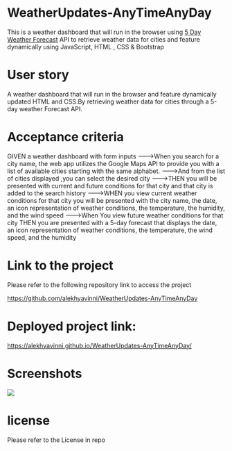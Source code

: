 # WeatherUpdates-AnyTimeAnyDay
This is  a weather dashboard that will run in the browser using [5 Day Weather Forecast](https://openweathermap.org/forecast5) API to retrieve weather data for cities and feature dynamically using JavaScript, HTML , CSS & Bootstrap

# User story
 A weather dashboard that will run in the browser and feature dynamically updated HTML and CSS.By retrieving  weather data for cities through a 5-day weather Forecast API.

 # Acceptance criteria
GIVEN a weather dashboard with form inputs
--->When you search for a city name, the web app utilizes the Google Maps API to provide you with a list of available cities starting with the same alphabet.
--->And from the list of cities displayed ,you can select the desired city
--->THEN you will be presented with current and future conditions for that city and that city is added to the search history
--->WHEN you  view current weather conditions for that city
you will be presented with the city name, the date, an icon representation of weather conditions, the temperature, the humidity, and the wind speed
--->When You view future weather conditions for that city
THEN you are presented with a 5-day forecast that displays the date, an icon representation of weather conditions, the temperature, the wind speed, and the humidity


 # Link to the project 
Please refer to the following repository link to access the project

https://github.com/alekhyavinni/WeatherUpdates-AnyTimeAnyDay

 # Deployed project link:
https://alekhyavinni.github.io/WeatherUpdates-AnyTimeAnyDay/

# Screenshots
<img src="https://github.com/alekhyavinni/WeatherUpdates-AnyTimeAnyDay/assets/screenshot/WeatherappSC.png">

# license
Please refer to the License in repo